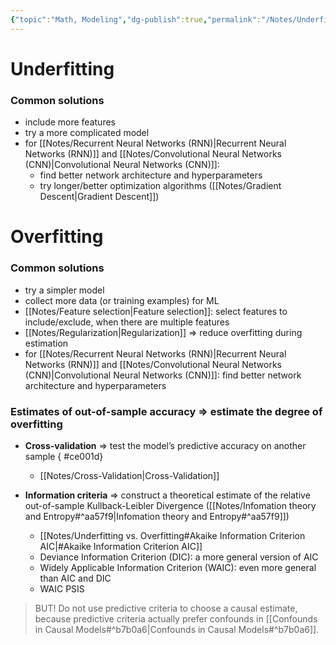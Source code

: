 ```yaml
---
{"topic":"Math, Modeling","dg-publish":true,"permalink":"/Notes/Underfitting vs. Overfitting/","dgPassFrontmatter":true,"noteIcon":""}
---
```


# Underfitting
### Common solutions
- include more features
- try a more complicated model
- for [[Notes/Recurrent Neural Networks (RNN)\|Recurrent Neural Networks (RNN)]] and [[Notes/Convolutional Neural Networks (CNN)\|Convolutional Neural Networks (CNN)]]: 
	- find better network architecture and hyperparameters
	- try longer/better optimization algorithms ([[Notes/Gradient Descent\|Gradient Descent]])

# Overfitting
### Common solutions
- try a simpler model
- collect more data (or training examples) for ML
- [[Notes/Feature selection\|Feature selection]]: select features to include/exclude, when there are multiple features
- [[Notes/Regularization\|Regularization]] => reduce overfitting during estimation
- for [[Notes/Recurrent Neural Networks (RNN)\|Recurrent Neural Networks (RNN)]] and [[Notes/Convolutional Neural Networks (CNN)\|Convolutional Neural Networks (CNN)]]: find better network architecture and hyperparameters


### Estimates of out-of-sample accuracy => estimate the degree of overfitting
- **Cross-validation** => test the model’s predictive accuracy on another sample
{ #ce001d}

	- [[Notes/Cross-Validation\|Cross-Validation]]
- **Information criteria** => construct a theoretical estimate of the relative out-of-sample Kullback-Leibler Divergence ([[Notes/Infomation theory and Entropy#^aa57f9\|Infomation theory and Entropy#^aa57f9]])
	- [[Notes/Underfitting vs. Overfitting#Akaike Information Criterion AIC\|#Akaike Information Criterion AIC]]
	- Deviance Information Criterion (DIC): a more general version of AIC
	- Widely Applicable Information Criterion (WAIC): even more general than AIC and DIC
	- WAIC PSIS
> BUT! Do not use predictive criteria to choose a causal estimate, because predictive criteria actually prefer confounds in [[Confounds in Causal Models#^b7b0a6\|Confounds in Causal Models#^b7b0a6]].

